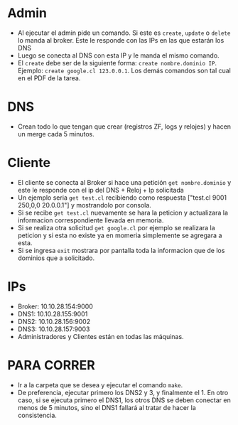 # Admin

- Al ejecutar el admin pide un comando. Si este es `create`, `update` o `delete` lo manda al broker. Este le responde con las IPs en las que estarán los DNS
- Luego se conecta al DNS con esta IP y le manda el mismo comando.
- El `create` debe ser de la siguiente forma: `create nombre.dominio IP`. Ejemplo: `create google.cl 123.0.0.1`. Los demás comandos son tal cual en el PDF de la tarea.

# DNS

- Crean todo lo que tengan que crear (registros ZF, logs y relojes) y hacen un merge cada 5 minutos.

# Cliente

- El cliente se conecta al Broker si hace una petición `get nombre.dominio` y este le responde con el ip del DNS + Reloj + Ip solicitada
- Un ejemplo seria `get test.cl` recibiendo como respuesta ["test.cl 9001 250,0,0 20.0.0.1"] y mostrandolo por consola.
- Si se recibe `get test.cl` nuevamente se hara la peticion y actualizara la informacion correspondiente llevada en memoria.
- Si se realiza otra solicitud `get google.cl` por ejemplo se realizara la peticion y si esta no existe ya en momeria simplemente se agregara a esta.
- Si se ingresa `exit` mostrara por pantalla toda la informacion que de los dominios que a solicitado.

# IPs

- Broker: 10.10.28.154:9000
- DNS1: 10.10.28.155:9001
- DNS2: 10.10.28.156:9002
- DNS3: 10.10.28.157:9003
- Administradores y Clientes están en todas las máquinas.

# PARA CORRER
- Ir a la carpeta que se desea y ejecutar el comando `make`.
- De preferencia, ejecutar primero los DNS2 y 3, y finalmente el 1. En otro caso, si se ejecuta primero el DNS1, los otros DNS se deben conectar en menos de 5 minutos, sino el DNS1 fallará al tratar de hacer la consistencia.

